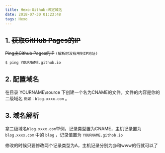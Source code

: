 ```yaml
---
title: Hexo-Github-绑定域名
date: 2018-07-30 01:23:48
tags: Hexo
---
```


## 1. ~~获取GitHub Pages的IP~~

~~Ping出Github Pages的IP~~ `(解析时没有用到IP地址)`
```bash
$ ping YOURNAME.github.io
```

## 2. 配置域名

在目录 YOURNAME\source 下创建一个名为CNAME的文件，文件的内容是你的二级域名
 `例如：blog.xxxx.com` 。


## 3. 域名解析

拿二级域名`blog.xxxx.com`举例，记录类型置为CNAME，主机记录置为 `blog.xxxx.com` 中的 `blog` ，记录值置为 `YOURNAME.githob.io`

[^_^]: # (我是注释，不会在浏览器中显示。)

修改的时候只要修改两个记录类型为A，主机记录分别为@和www的行就可以了

<!-- more -->


